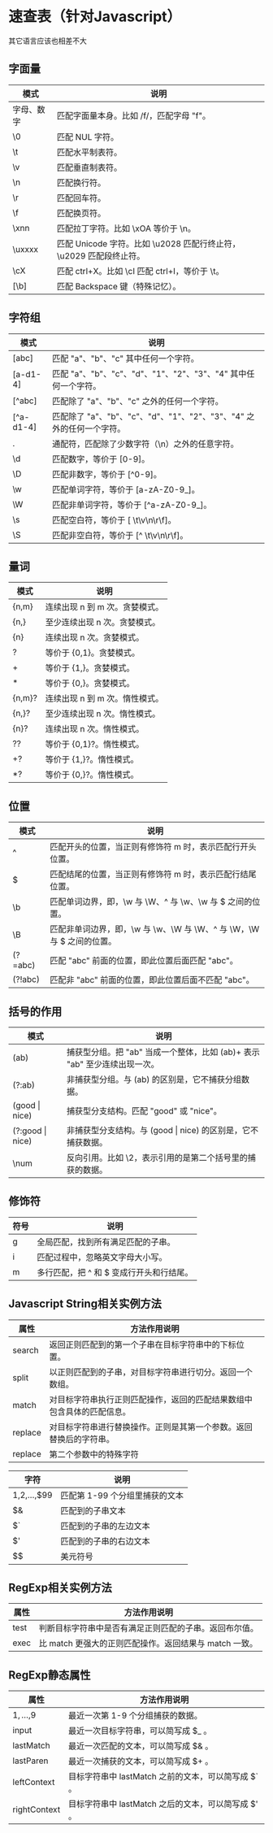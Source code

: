 # 速查表（针对Javascript）
其它语言应该也相差不大


字面量
---
模式|说明
---|---
字母、数字|匹配字面量本身。比如 /f/，匹配字母 "f"。
\0| 匹配 NUL 字符。
\t|匹配水平制表符。
\v|匹配垂直制表符。
\n|匹配换行符。
\r|匹配回车符。
\f|匹配换页符。
\xnn|匹配拉丁字符。比如 \xOA 等价于 \n。
\uxxxx|匹配 Unicode 字符。比如 \u2028 匹配行终止符，\u2029 匹配段终止符。
\cX|匹配 ctrl+X。比如 \cI 匹配 ctrl+I，等价于 \t。
[\b]|匹配 Backspace 键（特殊记忆）。

字符组
---
模式|说明
---|---
[abc]|匹配 "a"、"b"、"c" 其中任何一个字符。
[a-d1-4]|匹配 "a"、"b"、"c"、"d"、"1"、"2"、"3"、"4" 其中任何一个字符。
[^abc]|匹配除了 "a"、"b"、"c" 之外的任何一个字符。
[^a-d1-4]|匹配除了 "a"、"b"、"c"、"d"、"1"、"2"、"3"、"4" 之外的任何一个字符。
. |通配符，匹配除了少数字符（\n）之外的任意字符。
\d |匹配数字，等价于 [0-9]。
\D |匹配非数字，等价于 [^0-9]。
\w |匹配单词字符，等价于 [a-zA-Z0-9_]。
\W |匹配非单词字符，等价于 [^a-zA-Z0-9_]。
\s |匹配空白符，等价于 [ \t\v\n\r\f]。
\S |匹配非空白符，等价于 [^ \t\v\n\r\f]。

量词
---
模式|说明
---|---
{n,m}| 连续出现 n 到 m 次。贪婪模式。
{n,}|至少连续出现 n 次。贪婪模式。
{n}|连续出现 n 次。贪婪模式。
?|等价于 {0,1}。贪婪模式。
+|等价于 {1,}。贪婪模式。
*|等价于 {0,}。贪婪模式。
{n,m}?|连续出现 n 到 m 次。惰性模式。
{n,}?| 至少连续出现 n 次。惰性模式。
{n}?| 连续出现 n 次。惰性模式。
??|等价于 {0,1}?。惰性模式。
+?|等价于 {1,}?。惰性模式。
*?|等价于 {0,}?。惰性模式。


位置
---
模式|说明
---|---
^|匹配开头的位置，当正则有修饰符 m 时，表示匹配行开头位置。
$ |匹配结尾的位置，当正则有修饰符 m 时，表示匹配行结尾位置。
\b |匹配单词边界，即，\w 与 \W、^ 与 \w、\w 与 $ 之间的位置。
\B|匹配非单词边界，即，\w 与 \w、\W 与 \W、^ 与 \W，\W 与 $ 之间的位置。
(?=abc)|匹配 "abc" 前面的位置，即此位置后面匹配 "abc"。
(?!abc)|匹配非 "abc" 前面的位置，即此位置后面不匹配 "abc"。

括号的作用
---
模式|说明
---|---
(ab)|捕获型分组。把 "ab" 当成一个整体，比如 (ab)+ 表示 "ab" 至少连续出现一次。
(?:ab)|非捕获型分组。与 (ab) 的区别是，它不捕获分组数据。
(good &#124; nice)|捕获型分支结构。匹配 "good" 或 "nice"。
(?:good &#124; nice)| 非捕获型分支结构。与 (good &#124; nice) 的区别是，它不捕获数据。
\num |反向引用。比如 \2，表示引用的是第二个括号里的捕获的数据。

修饰符
---
符号|说明
---|---
g|全局匹配，找到所有满足匹配的子串。
i|匹配过程中，忽略英文字母大小写。
m|多行匹配，把 ^ 和 $ 变成行开头和行结尾。

Javascript String相关实例方法
---
属性|方法作用说明
----|----
search|返回正则匹配到的第一个子串在目标字符串中的下标位置。
split|以正则匹配到的子串，对目标字符串进行切分。返回一个数组。
match|对目标字符串执行正则匹配操作，返回的匹配结果数组中包含具体的匹配信息。
replace|对目标字符串进行替换操作。正则是其第一个参数。返回替换后的字符串。
replace|第二个参数中的特殊字符


字符|说明
---|---
$1,$2,…,$99|匹配第 1-99 个分组里捕获的文本
$&|匹配到的子串文本
$`|匹配到的子串的左边文本
$'|匹配到的子串的右边文本
$$|美元符号

RegExp相关实例方法
---

属性|方法作用说明
---|---
test|判断目标字符串中是否有满足正则匹配的子串。返回布尔值。
exec|比 match 更强大的正则匹配操作。返回结果与 match 一致。


RegExp静态属性
---

属性|方法作用说明
---|---
$1,…,$9|最近一次第 1-9 个分组捕获的数据。
input|最近一次目标字符串，可以简写成 $_ 。
lastMatch|最近一次匹配的文本，可以简写成 $& 。
lastParen|最近一次捕获的文本，可以简写成 $+ 。
leftContext|目标字符串中 lastMatch 之前的文本，可以简写成 $` 。
rightContext|目标字符串中 lastMatch 之后的文本，可以简写成 $' 。
